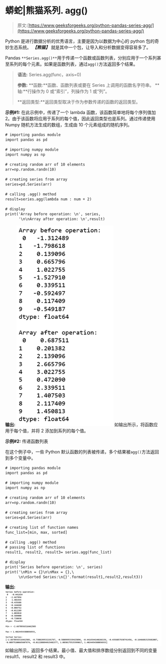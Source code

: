 # 蟒蛇|熊猫系列. agg()

> 原文:[https://www.geeksforgeeks.org/python-pandas-series-agg/](https://www.geeksforgeeks.org/python-pandas-series-agg/)

Python 是进行数据分析的优秀语言，主要是因为以数据为中心的 python 包的奇妙生态系统。 ***【熊猫】*** 就是其中一个包，让导入和分析数据变得容易多了。

Pandas `**Series.agg()**`用于传递一个函数或函数列表，分别应用于一个系列甚至系列的每个元素。如果是函数列表，通过`agg()`方法返回多个结果。

> **语法:** Series.agg(func，axis=0)
> 
> **参数:**
> **函数:**函数、函数列表或要在 Series 上调用的函数名字符串。
> **轴:**行操作为 0 或“索引”，列操作为 1 或“列”。
> 
> **返回类型:**返回类型取决于作为参数传递的函数的返回类型。

**示例#1:**
在此示例中，传递了一个 lambda 函数，该函数简单地将每个序列值加 2。由于该函数将应用于系列的每个值，因此返回类型也是系列。通过传递使用 Numpy 随机方法生成的数组，生成由 10 个元素组成的随机序列。

```
# importing pandas module
import pandas as pd

# importing numpy module
import numpy as np

# creating random arr of 10 elements
arr=np.random.randn(10)

# creating series from array
series=pd.Series(arr)

# calling .agg() method
result=series.agg(lambda num : num + 2) 

# display
print('Array before operation: \n', series,
      '\n\nArray after operation: \n',result)
```

**输出:**
![](img/21f435d781c5c1e7e210f33048e6df1b.png)
如输出所示，将函数应用于每个值，并将 2 添加到系列的每个值。

**示例#2:** 传递函数列表

在这个例子中，一些 Python 默认函数的列表被传递，多个结果被`agg()`方法返回到多个变量中。

```
# importing pandas module
import pandas as pd

# importing numpy module
import numpy as np

# creating random arr of 10 elements
arr=np.random.randn(10)

# creating series from array
series=pd.Series(arr)

# creating list of function names
func_list=[min, max, sorted]

# calling .agg() method
# passing list of functions
result1, result2, result3= series.agg(func_list) 

# display
print('Series before operation: \n', series)
print('\nMin = {}\n\nMax = {},\
      \n\nSorted Series:\n{}'.format(result1,result2,result3))
```

**输出:**
![](img/fdbb376f0429afe62ffe1f174fba181a.png)
如输出所示，返回多个结果。最小值、最大值和排序数组分别返回到不同的变量 result1、result2 和 result3 中。